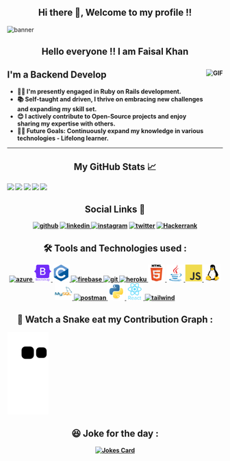 <h2 align="center">Hi there 👋, Welcome to my profile !!</h2>

<img align='center' alt="banner" height="320" src="https://user-images.githubusercontent.com/87291732/208253224-0be10960-8208-4350-a70e-f9112a6e0e97.png"/>

<h2 align="center">Hello everyone !! I am <b>Faisal Khan</h2>
<img align="right" alt="GIF" height="160px" src="https://media.giphy.com/media/du3J3cXyzhj75IOgvA/giphy.gif" />

## I'm a Backend Develop

- 👨‍💻 I'm presently engaged in Ruby on Rails development.
- 📚 Self-taught and driven, I thrive on embracing new challenges and expanding my skill set.
- 😊 I actively contribute to Open-Source projects and enjoy sharing my expertise with others.
- 💪🏼 Future Goals: Continuously expand my knowledge in various technologies - Lifelong learner.

--- 

<h2 align="center">My GitHub Stats 📈 </h2>

<p align=center>
 
![](https://github-profile-summary-cards.vercel.app/api/cards/profile-details?username=FaisalKhan171101&theme=github)
![](https://github-profile-summary-cards.vercel.app/api/cards/repos-per-language?username=FaisalKhan171101&theme=github)
![](https://github-profile-summary-cards.vercel.app/api/cards/most-commit-language?username=FaisalKhan171101&theme=github)
![](https://github-profile-summary-cards.vercel.app/api/cards/stats?username=FaisalKhan171101&theme=github)
![](https://github-profile-summary-cards.vercel.app/api/cards/productive-time?username=FaisalKhan171101&theme=github)

</p>

<h2 align="center">Social Links 🔗 </h2>
<p align="center">
<a href="https://github.com/Faisalkhan171101" target="_blank"><img src='https://cdn-icons-png.flaticon.com/512/25/25231.png' alt='github' height='40'></a>  
 <a href="https://www.linkedin.com/in/faisalkhan17/" target="_blank"><img src='https://upload.wikimedia.org/wikipedia/commons/thumb/8/81/LinkedIn_icon.svg/2048px-LinkedIn_icon.svg.png' alt='linkedin' height='35'> </a> 
 <a href="https://www.instagram.com/faisal.amir.khan/" target="_blank"><img src='https://upload.wikimedia.org/wikipedia/commons/thumb/e/e7/Instagram_logo_2016.svg/768px-Instagram_logo_2016.svg.png' alt='instagram' height='35'></a> 
  <a href="https://www.twitter.com/Faisalkn171101/" target="_blank"><img src='https://cdn.cdnlogo.com/logos/t/96/twitter-icon.svg' alt='twitter' height='35'></a> 
 <a href="https://www.hackerrank.com/FaisalKhan17/" target="_blank"><img src='https://upload.wikimedia.org/wikipedia/commons/6/65/HackerRank_logo.png' alt='Hackerrank' height='40'></a> 
</p>


<h2 align="center"> 🛠 Tools and Technologies used :</h2>

<p align="center">
 <a href="https://azure.microsoft.com/en-in/" target="_blank" rel="noreferrer"> 
  <img src="https://www.vectorlogo.zone/logos/microsoft_azure/microsoft_azure-icon.svg" alt="azure" width="40" height="40"/>
 </a> 
 <a href="https://getbootstrap.com" target="_blank" rel="noreferrer"> 
  <img src="https://raw.githubusercontent.com/devicons/devicon/master/icons/bootstrap/bootstrap-plain-wordmark.svg" alt="bootstrap" width="40" height="40"/> 
 </a>
 <a href="https://www.cprogramming.com/" target="_blank" rel="noreferrer"> 
  <img src="https://raw.githubusercontent.com/devicons/devicon/master/icons/c/c-original.svg" alt="c" width="40" height="40"/> 
 </a> 
 <a href="https://firebase.google.com/" target="_blank" rel="noreferrer">
  <img src="https://www.vectorlogo.zone/logos/firebase/firebase-icon.svg" alt="firebase" width="40" height="40"/> 
 </a> 
 <a href="https://git-scm.com/" target="_blank" rel="noreferrer">
 <img src="https://www.vectorlogo.zone/logos/git-scm/git-scm-icon.svg" alt="git" width="40" height="40"/> 
 </a> 
 <a href="https://heroku.com" target="_blank" rel="noreferrer">
  <img src="https://www.vectorlogo.zone/logos/heroku/heroku-icon.svg" alt="heroku" width="40" height="40"/> 
 </a> 
 <a href="https://www.w3.org/html/" target="_blank" rel="noreferrer">
  <img src="https://raw.githubusercontent.com/devicons/devicon/master/icons/html5/html5-original-wordmark.svg" alt="html5" width="40" height="40"/> 
 </a> 
 <a href="https://www.java.com" target="_blank" rel="noreferrer"> 
  <img src="https://raw.githubusercontent.com/devicons/devicon/master/icons/java/java-original.svg" alt="java" width="40" height="40"/> 
 </a> 
 <a href="https://developer.mozilla.org/en-US/docs/Web/JavaScript" target="_blank" rel="noreferrer"> 
  <img src="https://raw.githubusercontent.com/devicons/devicon/master/icons/javascript/javascript-original.svg" alt="javascript" width="40" height="40"/>
 </a>
 <a href="https://www.linux.org/" target="_blank" rel="noreferrer">
  <img src="https://raw.githubusercontent.com/devicons/devicon/master/icons/linux/linux-original.svg" alt="linux" width="40" height="40"/> 
 </a> 
 <a href="https://www.mysql.com/" target="_blank" rel="noreferrer"> 
  <img src="https://raw.githubusercontent.com/devicons/devicon/master/icons/mysql/mysql-original-wordmark.svg" alt="mysql" width="40" height="40"/> 
 </a> 
 <a href="https://postman.com" target="_blank" rel="noreferrer"> <img src="https://www.vectorlogo.zone/logos/getpostman/getpostman-icon.svg" alt="postman" width="40" height="40"/>
 </a> 
 <a href="https://www.python.org" target="_blank" rel="noreferrer"> 
  <img src="https://raw.githubusercontent.com/devicons/devicon/master/icons/python/python-original.svg" alt="python" width="40" height="40"/> 
 </a>
 <a href="https://reactjs.org/" target="_blank" rel="noreferrer"> 
  <img src="https://raw.githubusercontent.com/devicons/devicon/master/icons/react/react-original-wordmark.svg" alt="react" width="40" height="40"/>
 </a> 
 <a href="https://tailwindcss.com/" target="_blank" rel="noreferrer">
  <img src="https://www.vectorlogo.zone/logos/tailwindcss/tailwindcss-icon.svg" alt="tailwind" width="40" height="40"/>
 </a> 
 </p>

<h2 align="center">🐍 Watch a Snake eat my Contribution Graph :</h2>

<!-- platane/snk works, it just puts it on a new branch -->
![snake svg](https://github.com/FaisalKhan171101/FaisalKhan171101/blob/output/github-contribution-grid-snake.svg)

<!-- platane/snk works, it just puts it on a new branch -->
                  
<h2 align="center"> 😆 Joke for the day :</h2>

<p align="center">
<a href="https://github.com/ABSphreak/readme-jokes" align="center">
    <img src="https://readme-jokes.vercel.app/api?hideBorder&theme=tokyonight" alt="Jokes Card">
  </a>
</p>
